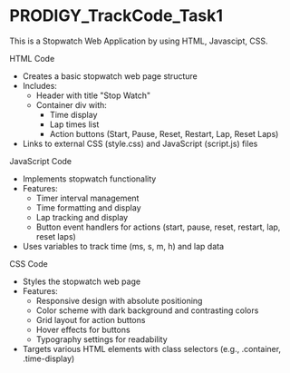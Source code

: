 # PRODIGY_TrackCode_Task1
This is a Stopwatch Web Application by using HTML, Javascipt, CSS.

HTML Code

- Creates a basic stopwatch web page structure
- Includes:
    - Header with title "Stop Watch"
    - Container div with:
        - Time display
        - Lap times list
        - Action buttons (Start, Pause, Reset, Restart, Lap, Reset Laps)
- Links to external CSS (style.css) and JavaScript (script.js) files


JavaScript Code

- Implements stopwatch functionality
- Features:
    - Timer interval management
    - Time formatting and display
    - Lap tracking and display
    - Button event handlers for actions (start, pause, reset, restart, lap, reset laps)
- Uses variables to track time (ms, s, m, h) and lap data


CSS Code

- Styles the stopwatch web page
- Features:
    - Responsive design with absolute positioning
    - Color scheme with dark background and contrasting colors
    - Grid layout for action buttons
    - Hover effects for buttons
    - Typography settings for readability
- Targets various HTML elements with class selectors (e.g., .container, .time-display)
